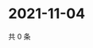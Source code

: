 # 2021-11-04

共 0 条

<!-- BEGIN WEIBO -->
<!-- 最后更新时间 Thu Nov 04 2021 13:12:49 GMT+0800 (China Standard Time) -->

<!-- END WEIBO -->
